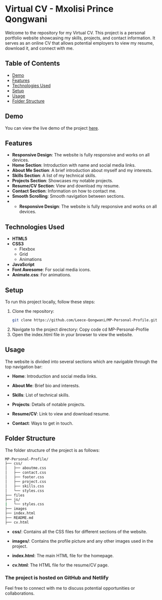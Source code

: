 # Virtual CV - Mxolisi Prince Qongwani

Welcome to the repository for my Virtual CV. This project is a personal portfolio website showcasing my skills, projects, and contact information. It serves as an online CV that allows potential employers to view my resume, download it, and connect with me.

## Table of Contents
- [Demo](#demo)
- [Features](#features)
- [Technologies Used](#technologies-used)
- [Setup](#setup)
- [Usage](#usage)
- [Folder Structure](#folder-structure)

## Demo

You can view the live demo of the project [here](https://leece-qongwani.github.io/MP-Personal-Profile/).

## Features

- **Responsive Design**: The website is fully responsive and works on all devices.
- **Home Section**: Introduction with name and social media links.
- **About Me Section**: A brief introduction about myself and my interests.
- **Skills Section**: A list of my technical skills.
- **Projects Section**: Showcases my notable projects.
- **Resume/CV Section**: View and download my resume.
- **Contact Section**: Information on how to contact me.
- **Smooth Scrolling**: Smooth navigation between sections.
- - **Responsive Design**: 
  The website is fully responsive and works on all devices.

## Technologies Used

- **HTML5**
- **CSS3**
  - Flexbox
  - Grid
  - Animations
- **JavaScript**
- **Font Awesome**: For social media icons.
- **Animate.css**: For animations.

## Setup

To run this project locally, follow these steps:

1. Clone the repository:
   ```bash
   git clone https://github.com/Leece-Qongwani/MP-Personal-Profile.git
2. Navigate to the project directory:
Copy code
cd MP-Personal-Profile
3. Open the index.html file in your browser to view the website.
   
## Usage

The website is divided into several sections which are navigable through the top navigation bar:

- **Home**: 
  Introduction and social media links.

- **About Me**: 
  Brief bio and interests.

- **Skills**: 
  List of technical skills.

- **Projects**: 
  Details of notable projects.

- **Resume/CV**: 
  Link to view and download resume.

- **Contact**: 
  Ways to get in touch.


## Folder Structure
The folder structure of the project is as follows:
```bash
MP-Personal-Profile/
├── css/
│   ├── aboutme.css
│   ├── contact.css
│   ├── footer.css
│   ├── project.css
│   ├── skills.css   
│   └── styles.css
├── files
├── js/
|   └── styles.css
├── images
├── index.html
├── README.md
├── cv.html
```

- **css/**: 
  Contains all the CSS files for different sections of the website.

- **images/**: 
  Contains the profile picture and any other images used in the project.

- **index.html**: 
  The main HTML file for the homepage.

- **cv.html**: 
  The HTML file for the resume/CV page.

### The project is hosted on GitHub and Netlify

Feel free to connect with me to discuss potential opportunities or collaborations.






